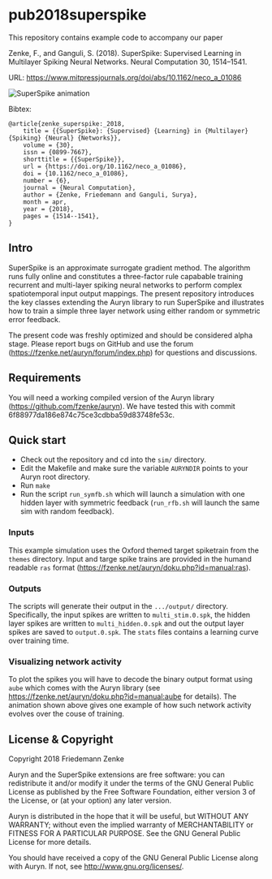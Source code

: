 # pub2018superspike

This repository contains example code to accompany our paper 

Zenke, F., and Ganguli, S. (2018). SuperSpike: Supervised Learning in Multilayer Spiking Neural Networks. Neural Computation 30, 1514–1541.

URL: https://www.mitpressjournals.org/doi/abs/10.1162/neco_a_01086

![SuperSpike animation](https://raw.githubusercontent.com/fzenke/pub2018superspike/master/movie/oxford-opt.gif "SuperSpike animation")



Bibtex:
```
@article{zenke_superspike:_2018,
	title = {{SuperSpike}: {Supervised} {Learning} in {Multilayer} {Spiking} {Neural} {Networks}},
	volume = {30},
	issn = {0899-7667},
	shorttitle = {{SuperSpike}},
	url = {https://doi.org/10.1162/neco_a_01086},
	doi = {10.1162/neco_a_01086},
	number = {6},
	journal = {Neural Computation},
	author = {Zenke, Friedemann and Ganguli, Surya},
	month = apr,
	year = {2018},
	pages = {1514--1541},
}
```


## Intro

SuperSpike is an approximate surrogate gradient method. The algorithm runs fully online and constitutes a three-factor rule capabable training recurrent and multi-layer spiking neural networks to perform complex spatiotemporal input output mappings. The present repository introduces the key classes extending the Auryn library to run SuperSpike and illustrates how to train a simple three layer network using either random or symmetric error feedback. 

The present code was freshly optimized and should be considered alpha stage. Please report bugs on GitHub and use the forum (https://fzenke.net/auryn/forum/index.php) for questions and discussions.   


## Requirements

You will need a working compiled version of the Auryn library (https://github.com/fzenke/auryn).
We have tested this with commit 6f88977da186e874c75ce3cdbba59d83748fe53c.


## Quick start

* Check out the repository and cd into the ```sim/``` directory.
* Edit the Makefile and make sure the variable ```AURYNDIR``` points to your Auryn root directory.
* Run ```make```
* Run the script ```run_symfb.sh``` which will launch a simulation with one hidden layer with symmetric feedback (```run_rfb.sh``` will launch the same sim with random feedback).


### Inputs

This example simulation uses the Oxford themed target spiketrain from the ```themes``` directory. Input and targe spike trains are provided in the humand readable ```ras``` format (https://fzenke.net/auryn/doku.php?id=manual:ras). 


### Outputs 
The scripts will generate their output in the ```.../output/``` directory. Specifically, the input spikes are written to ```multi_stim.0.spk```, the hidden layer spikes are written to ```multi_hidden.0.spk```  and out the output layer spikes are saved to ```output.0.spk```. The ```stats``` files contains a learning curve over training time.


### Visualizing network activity 

To plot the spikes you will have to decode the binary output format using ```aube``` which comes with the Auryn library (see https://fzenke.net/auryn/doku.php?id=manual:aube for details). The animation shown above gives one example of how such network activity evolves over the couse of training.



License & Copyright 
-------------------

Copyright 2018 Friedemann Zenke

Auryn and the SuperSpike extensions are free software: you can redistribute it and/or modify
it under the terms of the GNU General Public License as published by
the Free Software Foundation, either version 3 of the License, or
(at your option) any later version.

Auryn is distributed in the hope that it will be useful,
but WITHOUT ANY WARRANTY; without even the implied warranty of
MERCHANTABILITY or FITNESS FOR A PARTICULAR PURPOSE.  See the
GNU General Public License for more details.

You should have received a copy of the GNU General Public License
along with Auryn.  If not, see <http://www.gnu.org/licenses/>.
